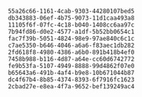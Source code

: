 
                55a26c66-1161-4cab-9303-44280107bed5
                db343883-06ef-4b75-9073-11d1caa493a8
                11105f6f-07fc-4c18-b040-1408cc6aa97c
                7b94fd86-d0e2-4577-a1df-5b52bb0654c1
                fac7f39b-5051-4824-98e9-97ae840c6c1c
                c7ae5350-b646-4046-a6a6-f83aec1db282
                2fd618f8-4980-4386-a6b0-891b418b4ef0
                7458b988-b116-4d87-a64e-cc60d6742772
                fe9b53fa-5107-4949-8888-99d4862f07e0
                b65643a6-491b-4af4-b9e8-10b671044b87
                dc4f67b4-8b85-4374-8393-6f7916fc1623
                2cbad27e-e8ea-4f7a-9652-bef139249ac4
                